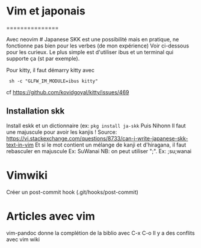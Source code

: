 # Vim et japonais
===============

Avec neovim \# Japanese SKK est une possibilité mais en pratique, ne
fonctionne pas bien pour les verbes (de mon expérience) Voir ci-dessous
pour les curieux. Le plus simple est d'utiliser ibus et un terminal qui
supporte ça (st par exemple). 

Pour kitty, il faut démarry kitty avec 

     sh -c "GLFW_IM_MODULE=ibus kitty"
cf https://github.com/kovidgoyal/kitty/issues/469

## Installation skk

Install eskk et un dictionnaire (ex: `pkg install ja-skk` Puis <c-j>
Nihonn <space> Il faut une majuscule pour avoir les kanjis ! Source:
<https://vi.stackexchange.com/questions/8733/can-i-write-japanese-skk-text-in-vim>
Et si le mot contient un mélange de kanji et d'hiragana, il faut
rebasculer en majuscule Ex: SuWanai NB: on peut utiliser ";". Ex:
;su;wanai

# Vimwiki
Créer un post-commit hook (.git/hooks/post-commit)

# Articles avec vim
vim-pandoc donne la complétion de la biblio avec C-x C-o
Il y a des conflits avec vim wiki
